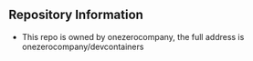 ## Repository Information
- This repo is owned by onezerocompany, the full address is onezerocompany/devcontainers